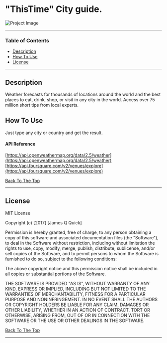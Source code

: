 # "ThisTime" City guide. 

![Project Image](https://trello.com/1/cards/61360927689c7a4287617ebb/attachments/61362c5afa71397d867ca2b9/previews/61362c5cfa71397d867ca2d2/download/image.png)



---

### Table of Contents


- [Description](#description)
- [How To Use](#how-to-use)
- [License](#license)


---

## Description

Weather forecasts for thousands of locations around the world and the best places to eat, drink, shop, or visit in any city in the world.
Access over 75 million short tips from local experts.



## How To Use

Just type any city or country and get the result.


#### API Reference

[https://api.openweathermap.org/data/2.5/weather](https://api.openweathermap.org/data/2.5/weather)
[https://api.foursquare.com/v2/venues/explore](https://api.foursquare.com/v2/venues/explore)

[Back To The Top](#read-me-template)

---



## License

MIT License

Copyright (c) [2017] [James Q Quick]

Permission is hereby granted, free of charge, to any person obtaining a copy
of this software and associated documentation files (the "Software"), to deal
in the Software without restriction, including without limitation the rights
to use, copy, modify, merge, publish, distribute, sublicense, and/or sell
copies of the Software, and to permit persons to whom the Software is
furnished to do so, subject to the following conditions:

The above copyright notice and this permission notice shall be included in all
copies or substantial portions of the Software.

THE SOFTWARE IS PROVIDED "AS IS", WITHOUT WARRANTY OF ANY KIND, EXPRESS OR
IMPLIED, INCLUDING BUT NOT LIMITED TO THE WARRANTIES OF MERCHANTABILITY,
FITNESS FOR A PARTICULAR PURPOSE AND NONINFRINGEMENT. IN NO EVENT SHALL THE
AUTHORS OR COPYRIGHT HOLDERS BE LIABLE FOR ANY CLAIM, DAMAGES OR OTHER
LIABILITY, WHETHER IN AN ACTION OF CONTRACT, TORT OR OTHERWISE, ARISING FROM,
OUT OF OR IN CONNECTION WITH THE SOFTWARE OR THE USE OR OTHER DEALINGS IN THE
SOFTWARE.

[Back To The Top](#read-me-template)

---

